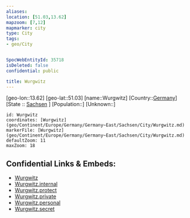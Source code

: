 ```yaml
---
aliases: 
location: [51.03,13.62]
mapzoom: [7,12] 
mapmarker: city 
type: City
tags:
- geo/City


SpocWebEntityId: 35718
isDeleted: false
confidential: public

title: Wurgwitz
---
```

[geo-lon::13.62]
[geo-lat::51.03]
[name::Wurgwitz]
[Country::[Germany](geo/Continent/Europe/Germany.md)]
[State :: [Sachsen](geo/Continent/Europe/Germany/Germany~East/Sachsen.md) ]
[Population::]
[Unknown::]


```leaflet
id: Wurgwitz
coordinates: [Wurgwitz](geo/Continent/Europe/Germany/Germany~East/Sachsen/City/Wurgwitz.md)
markerFile: [Wurgwitz](geo/Continent/Europe/Germany/Germany~East/Sachsen/City/Wurgwitz.md)
defaultZoom: 11 
maxZoom: 18
```


## Confidential Links & Embeds: 
- [Wurgwitz](../../../../../../../../_public/geo/Continent/Europe/Germany/Germany~East/Sachsen/City/Wurgwitz.md) 
- [Wurgwitz.internal](../../../../../../../../_internal/geo/Continent/Europe/Germany/Germany~East/Sachsen/City/Wurgwitz.internal.md) 
- [Wurgwitz.protect](../../../../../../../../_protect/geo/Continent/Europe/Germany/Germany~East/Sachsen/City/Wurgwitz.protect.md) 
- [Wurgwitz.private](../../../../../../../../_private/geo/Continent/Europe/Germany/Germany~East/Sachsen/City/Wurgwitz.private.md) 
- [Wurgwitz.personal](../../../../../../../../_personal/geo/Continent/Europe/Germany/Germany~East/Sachsen/City/Wurgwitz.personal.md) 
- [Wurgwitz.secret](../../../../../../../../_secret/geo/Continent/Europe/Germany/Germany~East/Sachsen/City/Wurgwitz.secret.md) 
